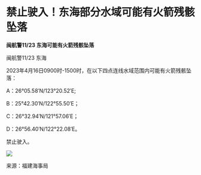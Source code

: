 # 禁止驶入！东海部分水域可能有火箭残骸坠落

**闽航警11/23 东海可能有火箭残骸坠落**

闽航警11/23 东海

2023年4月16日0900时-1500时，在以下四点连线水域范围内可能有火箭残骸坠落：

A：26°05.58′N/123°20.52′E;

B：25°42.30′N/122°55.50′E；

C：26°32.94′N/121°57.06′E；

D：26°56.40′N/122°22.08′E。

禁止驶入。

![](https://inews.gtimg.com/om_bt/OSKLgwSuk3Fk0qudNqA6fwLt6wJyk2uJYLnIyClwm8bC4AA/1000)

来源：福建海事局


